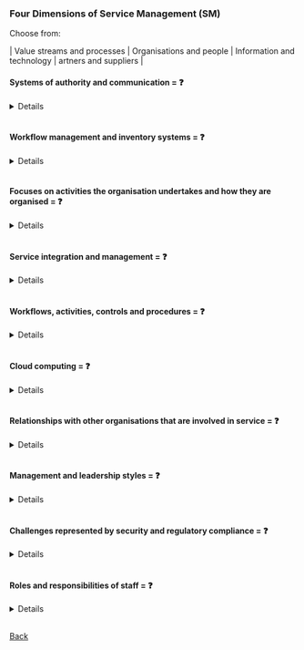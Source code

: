 ### Four Dimensions of Service Management (SM)

Choose from:
      
| Value streams and processes | Organisations and people | Information and technology | artners and suppliers |

#### Systems of authority and communication = &#10067;
<details>
Systems of authority and communication = <b>Organisations and People</b>
</details>
<br>

#### Workflow management and inventory systems = &#10067;
<details>
Workflow management and inventory systems = <b>Information and Technology</b>
</details>
<br>

#### Focuses on activities the organisation undertakes and how they are organised = &#10067;
<details>
Focuses on activities the organisation undertakes and how they are organised = <b>Value Streams and Processes</b>
</details>
<br>

#### Service integration and management = &#10067;
<details>
Service integration and management = <b>Partners and Suppliers</b>
</details>
<br>

#### Workflows, activities, controls and procedures = &#10067;
<details>
Workflows, activities, controls and procedures = <b>Value Streams and Processes</b>
</details>
<br>

#### Cloud computing = &#10067;
<details>
Cloud computing = <b>Information and Technology</b>
</details>
<br>

#### Relationships with other organisations that are involved in service = &#10067;
<details>
Relationships with other organisations that are involved in service = <b>Partners and Suppliers</b>
</details>
<br>

#### Management and leadership styles = &#10067;
<details>
Management and leadership styles = <b>Organisations and People</b>
</details>
<br>

#### Challenges represented by security and regulatory compliance = &#10067;
<details>
Challenges represented by security and regulatory compliance = <b>Information and Technology</b>
</details>
<br>

#### Roles and responsibilities of staff = &#10067;
<details>
Roles and responsibilities of staff = <b>Organisations and People</b>
</details>
<br>

[Back](README.md)
